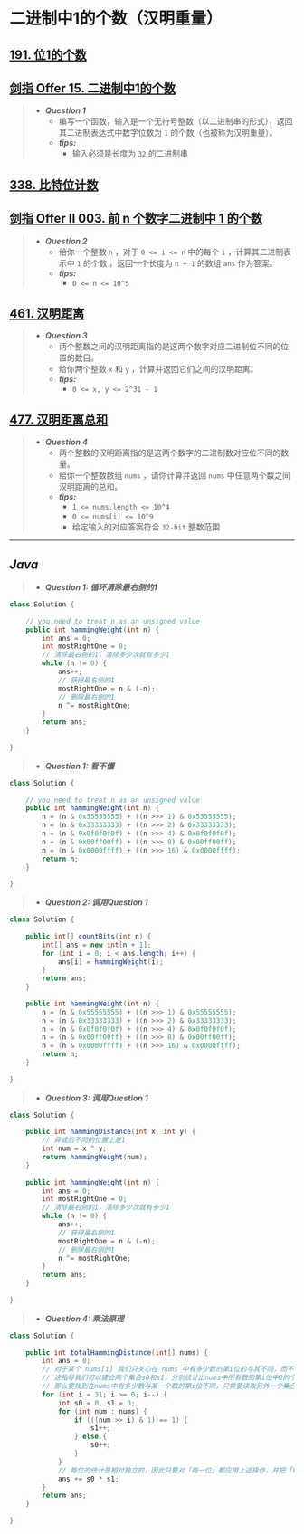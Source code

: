 # 二进制中1的个数（汉明重量）

## [191. 位1的个数](https://leetcode.cn/problems/number-of-1-bits/)

## [剑指 Offer 15. 二进制中1的个数](https://leetcode.cn/problems/er-jin-zhi-zhong-1de-ge-shu-lcof/)

> - ***Question 1***
>   - 编写一个函数，输入是一个无符号整数（以二进制串的形式），返回其二进制表达式中数字位数为 `1` 的个数（也被称为汉明重量）。
>   - ***tips:***
>     - 输入必须是长度为 `32` 的二进制串

## [338. 比特位计数](https://leetcode.cn/problems/counting-bits/)

## [剑指 Offer II 003. 前 n 个数字二进制中 1 的个数](https://leetcode.cn/problems/w3tCBm/)

> - ***Question 2***
>   - 给你一个整数 `n` ，对于 `0 <= i <= n` 中的每个 `i` ，计算其二进制表示中 `1` 的个数 ，返回一个长度为 `n + 1` 的数组 `ans` 作为答案。
>   - ***tips:***
>     - `0 <= n <= 10^5`

## [461. 汉明距离](https://leetcode.cn/problems/hamming-distance/)

> - ***Question 3***
>   - 两个整数之间的汉明距离指的是这两个数字对应二进制位不同的位置的数目。
>   - 给你两个整数 `x` 和 `y` ，计算并返回它们之间的汉明距离。
>   - ***tips:***
>     - `0 <= x, y <= 2^31 - 1`

## [477. 汉明距离总和](https://leetcode.cn/problems/total-hamming-distance/)

> - ***Question 4***
>   - 两个整数的汉明距离指的是这两个数字的二进制数对应位不同的数量。
>   - 给你一个整数数组 `nums` ，请你计算并返回 `nums` 中任意两个数之间汉明距离的总和。
>   - ***tips:***
>     - `1 <= nums.length <= 10^4`
>     - `0 <= nums[i] <= 10^9`
>     - 给定输入的对应答案符合 `32-bit` 整数范围

---

## *Java*

> - ***Question 1: 循环清除最右侧的1***

```java
class Solution {
    
    // you need to treat n as an unsigned value
    public int hammingWeight(int n) {
        int ans = 0;
        int mostRightOne = 0;
        // 清除最右侧的1，清除多少次就有多少1
        while (n != 0) {
            ans++;
            // 获得最右侧的1
            mostRightOne = n & (-n);
            // 删除最右侧的1
            n ^= mostRightOne;
        }
        return ans;
    }
    
}
```

> - ***Question 1: 看不懂***

```java
class Solution {
    
    // you need to treat n as an unsigned value
    public int hammingWeight(int n) {
        n = (n & 0x55555555) + ((n >>> 1) & 0x55555555);
        n = (n & 0x33333333) + ((n >>> 2) & 0x33333333);
        n = (n & 0x0f0f0f0f) + ((n >>> 4) & 0x0f0f0f0f);
        n = (n & 0x00ff00ff) + ((n >>> 8) & 0x00ff00ff);
        n = (n & 0x0000ffff) + ((n >>> 16) & 0x0000ffff);
        return n;
    }
    
}
```

> - ***Question 2: 调用Question 1***

```java
class Solution {
    
    public int[] countBits(int n) {
        int[] ans = new int[n + 1];
        for (int i = 0; i < ans.length; i++) {
            ans[i] = hammingWeight(i);
        }
        return ans;
    }
    
    public int hammingWeight(int n) {
        n = (n & 0x55555555) + ((n >>> 1) & 0x55555555);
        n = (n & 0x33333333) + ((n >>> 2) & 0x33333333);
        n = (n & 0x0f0f0f0f) + ((n >>> 4) & 0x0f0f0f0f);
        n = (n & 0x00ff00ff) + ((n >>> 8) & 0x00ff00ff);
        n = (n & 0x0000ffff) + ((n >>> 16) & 0x0000ffff);
        return n;
    }
    
}
```

> - ***Question 3: 调用Question 1***

```java
class Solution {
    
    public int hammingDistance(int x, int y) {
        // 异或后不同的位置上是1
        int num = x ^ y;
        return hammingWeight(num);
    }
    
    public int hammingWeight(int n) {
        int ans = 0;
        int mostRightOne = 0;
        // 清除最右侧的1，清除多少次就有多少1
        while (n != 0) {
            ans++;
            // 获得最右侧的1
            mostRightOne = n & (-n);
            // 删除最右侧的1
            n ^= mostRightOne;
        }
        return ans;
    }
    
}
```

> - ***Question 4: 乘法原理***

```java
class Solution {
    
    public int totalHammingDistance(int[] nums) {
        int ans = 0;
        // 对于某个 nums[i] 我们只关心在 nums 中有多少数的第i位的与其不同，而不关心具体是哪些数与其不同，同时二进制表示中非0即1
        // 这指导我们可以建立两个集合s0和s1，分别统计出nums中所有数的第i位中0的个数和1的个数，集合中的每次x位的值。
        // 那么要找到在nums中有多少数与某一个数的第i位不同，只需要读取另外一个集合的元素个数即可，变成了O(1)操作。那么要求得第i位所有不同数的对数的个数，只需要应用乘法原理，将两者元素个数相乘即可。
        for (int i = 31; i >= 0; i--) {
            int s0 = 0, s1 = 0;
            for (int num : nums) {
                if (((num >> i) & 1) == 1) {
                    s1++;
                } else {
                    s0++;
                }
            }
            // 每位的统计是相对独立的，因此只要对「每一位」都应用上述操作，并把「每一位」的结果累加即是最终答案。
            ans += s0 * s1;
        }
        return ans;
    }
    
}
```
